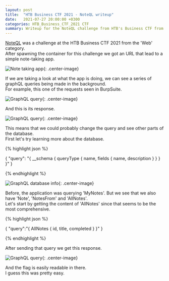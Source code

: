 ```yaml
---
layout: post
title:  "HTB Business CTF 2021 - NoteQL writeup"
date:   2021-07-27 20:00:00 +0300
categories: HTB_Business_CTF_2021 CTF
summary: Writeup for the NoteQL challenge from HTB's Business CTF from 2021. The challenge involved an unsecured GraphQL endpoint.
---
```


[NoteQL](https://ctftime.org/task/16673) was a challenge at the HTB Business CTF 2021 from the 'Web' category.  
After spawning the container for this challenge we got an URL that lead to a simple note-taking app.  

![Note taking app]({{app.baseurl}}/assets/img/HTB_Business_CTF_2021/noteQL_http.png){: .center-image}

If we are taking a look at what the app is doing, we can see a series of graphQL queries being made in the background.  
For example, this one of the requests seen in BurpSuite.

![GraphQL query]({{app.baseurl}}/assets/img/HTB_Business_CTF_2021/noteQL_graphQL_req.png){: .center-image}

And this is its response.

![GraphQL query]({{app.baseurl}}/assets/img/HTB_Business_CTF_2021/noteQL_graphQL_resp.png){: .center-image}

This means that we could probably change the query and see other parts of the database.  
First let's try learning more about the database.

<p>

{% highlight json %}

{ 
    "query": "{ __schema { queryType { name, fields { name, description } } } }" 
}

{% endhighlight %}
</p>

![GraphQL database info]({{app.baseurl}}/assets/img/HTB_Business_CTF_2021/noteQL_all.png){: .center-image}

Before, the application was querying 'MyNotes'. But we see that we also have 'Note', 'NotesFrom' and 'AllNotes'.  
Let's start by getting the content of 'AllNotes' since that seems to be the most comprehensive.  

<p>
{% highlight json %}

{
    "query":"{
        AllNotes {
            id,
            title,
            completed
        }
    }"
}

{% endhighlight %}
</p>

After sending that query we get this response.

![GraphQL query]({{app.baseurl}}/assets/img/HTB_Business_CTF_2021/noteQL_flag.png){: .center-image}

And the flag is easily readable in there.  
I guess this was pretty easy.